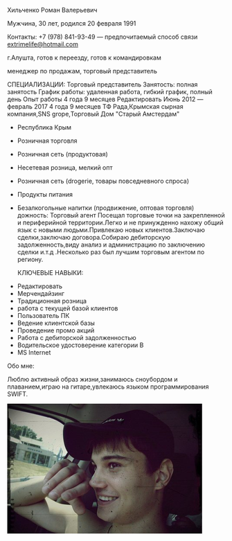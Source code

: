 Хильченко Роман Валерьевич

Мужчина, 30 лет, родился 20 февраля 1991

Контакты:
 +7 (978) 841-93-49 — предпочитаемый способ связи
extrimelife@hotmail.com

г.Алушта, готов к переезду, готов к командировкам

менеджер по продажам, торговый представитель
 
   СПЕЦИАЛИЗАЦИИ:
Торговый представитель
Занятость: полная занятость
График работы: удаленная работа, гибкий график, полный день
Опыт работы 4 года 9 месяцев
Редактировать
Июнь 2012 — февраль 2017
4 года 9 месяцев
ТФ Рада,Крымская сырная компания,SNS grope,Торговый Дом "Старый Амстердам"
- Республика Крым
- Розничная торговля
- Розничная сеть (продуктовая)
- Несетевая розница, мелкий опт
- Розничная сеть (drogerie, товары повседневного спроса)
- Продукты питания
- Безалкогольные напитки (продвижение, оптовая торговля)
дожность: Торговый агент
Посещал торговые точки на закрепленной и периферийной территории.Легко и не принужденно нахожу общий язык с новыми людьми.Привлекаю новых клиентов.Заключаю сделки,заключаю договора.Собираю дебиторскую задолженность,виду анализ и администрацию по заключению сделки и.т.д .Несколько раз был лучшим торговым агентом по региону.
  
  КЛЮЧЕВЫЕ НАВЫКИ:
* Редактировать
* Мерчендайзинг
* Традиционная розница
* работа с текущей базой клиентов
* Пользователь ПК
* Ведение клиентской базы
* Проведение промо акций
* Работа с дебиторской задолженностью
* Водительское удостоверение категории B
* MS Internet

Обо мне:

Люблю активный образ жизни,занимаюсь сноубордом и плаванием,играю на гитаре,увлекаюсь языком программирования SWIFT.

![photo](img/image.jpg)
